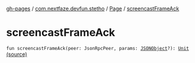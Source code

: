 [gh-pages](../../index.md) / [com.nextfaze.devfun.stetho](../index.md) / [Page](index.md) / [screencastFrameAck](./screencast-frame-ack.md)

# screencastFrameAck

`fun screencastFrameAck(peer: JsonRpcPeer, params: `[`JSONObject`](https://developer.android.com/reference/org/json/JSONObject.html)`?): `[`Unit`](https://kotlinlang.org/api/latest/jvm/stdlib/kotlin/-unit/index.html) [(source)](https://github.com/NextFaze/dev-fun/tree/master/devfun-stetho/src/main/java/com/nextfaze/devfun/stetho/Stetho.kt#L103)